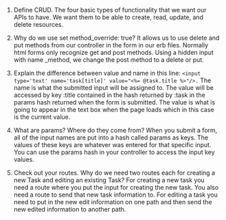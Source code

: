 1. Define CRUD.
The four basic types of functionality that we want our APIs to have. We want them to be able to create, read, update, and delete resources.

2. Why do we use set method_override: true?
It allows us to use delete and put methods from our controller in the form in our erb files. Normally html forms only recognize get and post methods. Using a hidden input with name _method, we change the post method to a delete or put. 
 
3. Explain the difference between value and name in this line: `<input type='text' name='task[title]' value="<%= @task.title %>"/>.`
The name is what the submitted input will be assigned to. The value will be accessed by key :title contained in the hash returned by :task in the params hash returned when the form is submitted.
The value is what is going to appear in the text box when the page loads which in this case is the current value. 

4. What are params? Where do they come from?
When you submit a form, all of the input names are put into a hash called params as keys. The values of these keys are whatever was entered for that specific input. You can use the params hash in your controller to access the input key values. 

5. Check out your routes. Why do we need two routes each for creating a new Task and editing an existing Task?
For creating a new task you need a route where you put the input for creating the new task. You also need a route to send that new task information to. 
For editing a task you need to put in the new edit information on one path and then send the new edited information to another path. 
